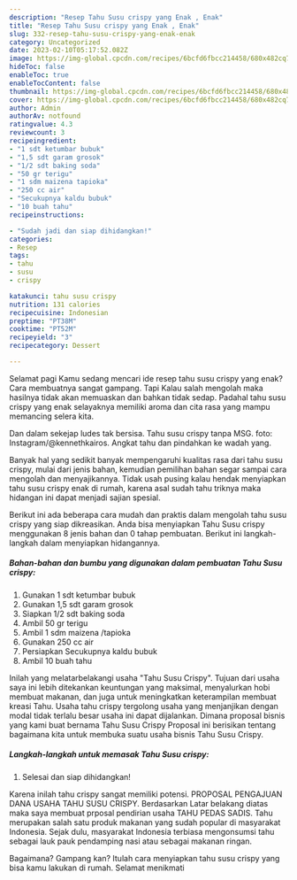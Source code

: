 ```yaml
---
description: "Resep Tahu Susu crispy yang Enak , Enak"
title: "Resep Tahu Susu crispy yang Enak , Enak"
slug: 332-resep-tahu-susu-crispy-yang-enak-enak
category: Uncategorized
date: 2023-02-10T05:17:52.082Z
image: https://img-global.cpcdn.com/recipes/6bcfd6fbcc214458/680x482cq70/tahu-susu-crispy-foto-resep-utama.jpg
hideToc: false
enableToc: true
enableTocContent: false
thumbnail: https://img-global.cpcdn.com/recipes/6bcfd6fbcc214458/680x482cq70/tahu-susu-crispy-foto-resep-utama.jpg
cover: https://img-global.cpcdn.com/recipes/6bcfd6fbcc214458/680x482cq70/tahu-susu-crispy-foto-resep-utama.jpg
author: Admin
authorAv: notfound
ratingvalue: 4.3
reviewcount: 3
recipeingredient:
- "1 sdt ketumbar bubuk"
- "1,5 sdt garam grosok"
- "1/2 sdt baking soda"
- "50 gr terigu"
- "1 sdm maizena tapioka"
- "250 cc air"
- "Secukupnya kaldu bubuk"
- "10 buah tahu"
recipeinstructions:

- "Sudah jadi dan siap dihidangkan!"
categories:
- Resep
tags:
- tahu
- susu
- crispy

katakunci: tahu susu crispy 
nutrition: 131 calories
recipecuisine: Indonesian
preptime: "PT38M"
cooktime: "PT52M"
recipeyield: "3"
recipecategory: Dessert

---
```



Selamat pagi Kamu sedang mencari ide resep tahu susu crispy yang enak? Cara membuatnya sangat gampang. Tapi Kalau salah mengolah maka hasilnya tidak akan memuaskan dan bahkan tidak sedap. Padahal tahu susu crispy yang enak selayaknya memiliki aroma dan cita rasa yang mampu memancing selera kita.


Dan dalam sekejap ludes tak bersisa. Tahu susu crispy tanpa MSG. foto: Instagram/@kennethkairos. Angkat tahu dan pindahkan ke wadah yang.

Banyak hal yang sedikit banyak mempengaruhi kualitas rasa dari tahu susu crispy, mulai dari jenis bahan, kemudian pemilihan bahan segar sampai cara mengolah dan menyajikannya. Tidak usah pusing kalau hendak menyiapkan tahu susu crispy enak di rumah, karena asal sudah tahu triknya maka hidangan ini dapat menjadi sajian spesial.


Berikut ini ada beberapa cara mudah dan praktis dalam mengolah tahu susu crispy yang siap dikreasikan. Anda bisa menyiapkan Tahu Susu crispy menggunakan 8 jenis bahan dan 0 tahap pembuatan. Berikut ini langkah-langkah dalam menyiapkan hidangannya.

<!--inarticleads1-->

##### Bahan-bahan dan bumbu yang digunakan dalam pembuatan Tahu Susu crispy:

1. Gunakan 1 sdt ketumbar bubuk
1. Gunakan 1,5 sdt garam grosok
1. Siapkan 1/2 sdt baking soda
1. Ambil 50 gr terigu
1. Ambil 1 sdm maizena /tapioka
1. Gunakan 250 cc air
1. Persiapkan Secukupnya kaldu bubuk
1. Ambil 10 buah tahu


Inilah yang melatarbelakangi usaha &#34;Tahu Susu Crispy&#34;. Tujuan dari usaha saya ini lebih ditekankan keuntungan yang maksimal, menyalurkan hobi membuat makanan, dan juga untuk meningkatkan keterampilan membuat kreasi Tahu. Usaha tahu crispy tergolong usaha yang menjanjikan dengan modal tidak terlalu besar usaha ini dapat dijalankan. Dimana proposal bisnis yang kami buat bernama Tahu Susu Crispy Proposal ini berisikan tentang bagaimana kita untuk membuka suatu usaha bisnis Tahu Susu Crispy. 

<!--inarticleads2-->

##### Langkah-langkah untuk memasak Tahu Susu crispy:


1. Selesai dan siap dihidangkan!

Karena inilah tahu crispy sangat memiliki potensi. PROPOSAL PENGAJUAN DANA USAHA TAHU SUSU CRISPY. Berdasarkan Latar belakang diatas maka saya membuat prposal pendirian usaha TAHU PEDAS SADIS. Tahu merupakan salah satu produk makanan yang sudah popular di masyarakat Indonesia. Sejak dulu, masyarakat Indonesia terbiasa mengonsumsi tahu sebagai lauk pauk pendamping nasi atau sebagai makanan ringan. 

Bagaimana? Gampang kan? Itulah cara menyiapkan tahu susu crispy yang bisa kamu lakukan di rumah. Selamat menikmati
